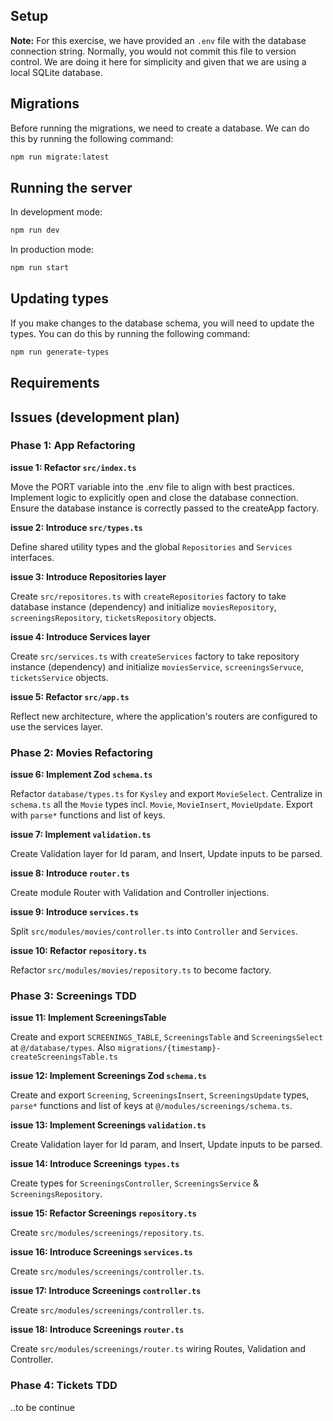## Setup

**Note:** For this exercise, we have provided an `.env` file with the database connection string. Normally, you would not commit this file to version control. We are doing it here for simplicity and given that we are using a local SQLite database.

## Migrations

Before running the migrations, we need to create a database. We can do this by running the following command:

```bash
npm run migrate:latest
```

## Running the server

In development mode:

```bash
npm run dev
```

In production mode:

```bash
npm run start
```

## Updating types

If you make changes to the database schema, you will need to update the types. You can do this by running the following command:

```bash
npm run generate-types
```

## Requirements

## Issues (development plan)

### Phase 1: App Refactoring

**issue 1: Refactor `src/index.ts`**

Move the PORT variable into the .env file to align with best practices. Implement logic to explicitly open and close the database connection. Ensure the database instance is correctly passed to the createApp factory.

**issue 2: Introduce `src/types.ts`**

Define shared utility types and the global `Repositories` and `Services` interfaces.

**issue 3: Introduce Repositories layer**

Create `src/repositores.ts` with `createRepositories` factory to take database instance (dependency) and initialize `moviesRepository`, `screeningsRepository`, `ticketsRepository` objects.

**issue 4: Introduce Services layer**

Create `src/services.ts` with `createServices` factory to take repository instance (dependency) and initialize `moviesService`, `screeningsServuce`, `ticketsService` objects.

**issue 5: Refactor `src/app.ts`**

Reflect new architecture, where the application's routers are configured to use the services layer.

### Phase 2: Movies Refactoring

**issue 6: Implement Zod `schema.ts`**

Refactor `database/types.ts` for `Kysley` and export `MovieSelect`. Centralize in `schema.ts` all the `Movie` types incl. `Movie`, `MovieInsert`, `MovieUpdate`. Export with `parse*` functions and list of keys.

**issue 7: Implement `validation.ts`**

Create Validation layer for Id param, and Insert, Update inputs to be parsed.

**issue 8: Introduce `router.ts`**

Create module Router with Validation and Controller injections.

**issue 9: Introduce `services.ts`**

Split `src/modules/movies/controller.ts` into `Controller` and `Services`.

**issue 10: Refactor `repository.ts`**

Refactor `src/modules/movies/repository.ts` to become factory.

### Phase 3: Screenings TDD

**issue 11: Implement ScreeningsTable**

Create and export `SCREENINGS_TABLE`, `ScreeningsTable` and `ScreeningsSelect` at `@/database/types`. Also `migrations/{timestamp}-createScreeningsTable.ts`

**issue 12: Implement Screenings Zod `schema.ts`**

Create and export `Screening`, `ScreeningsInsert`, `ScreeningsUpdate` types, `parse*` functions and list of keys at `@/modules/screenings/schema.ts`.

**issue 13: Implement Screenings `validation.ts`**

Create Validation layer for Id param, and Insert, Update inputs to be parsed.

**issue 14: Introduce Screenings `types.ts`**

Create types for `ScreeningsController`, `ScreeningsService` & `ScreeningsRepository`.

**issue 15: Refactor Screenings `repository.ts`**

Create `src/modules/screenings/repository.ts`.

**issue 16: Introduce Screenings `services.ts`**

Create `src/modules/screenings/controller.ts`.

**issue 17: Introduce Screenings `controller.ts`**

Create `src/modules/screenings/controller.ts`.

**issue 18: Introduce Screenings `router.ts`**

Create `src/modules/screenings/router.ts` wiring Routes, Validation and Controller.

### Phase 4: Tickets TDD

..to be continue


